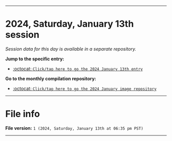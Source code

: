 
***

# 2024, Saturday, January 13th session

_Session data for this day is available in a separate repository._

**Jump to the specific entry:**

- [:octocat: `Click/tap here to go the 2024 January 13th entry`](https://github.com/seanpm2001/SeansLifeArchive_Images_ModernSmurfsVillage_Y2023_V6/tree/SeansLifeArchive_ModernSmurfsVillage_Y2023_V6_Main-dev/01_January/13/)

**Go to the monthly compilation repository:**

- [:octocat: `Click/tap here to go the 2024 January image repository`](https://github.com/seanpm2001/SeansLifeArchive_Images_ModernSmurfsVillage_Y2023_V6/)

***

# File info

**File version:** `1 (2024, Saturday, January 13th at 06:35 pm PST)`

***
